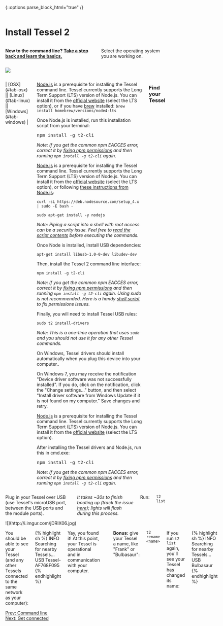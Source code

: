 {::options parse_block_html="true" /}

<div class="row">
<div class="large-12 columns">

# Install Tessel 2

</div>
</div>
<div class="row">
<div class="large-10 columns">

**New to the command line? [Take a step back and learn the basics.](cmd.html)**

Select the operating system you are working on.

</div>
<div class="large-2 columns">

![](https://raw.githubusercontent.com/rwaldron/tessel-io/master/fritzing/tessel.png)

</div>
</div>
<div class="row">
<div class="large-12 columns">

<dl id="install-tabs" data-tab="" class="tabs contained three-up">
| [OSX](#tab-osx) || [Linux](#tab-linux) || [Windows](#tab-windows) |
</dl>

<div id="install-content" class="tabs-content">

<div id="tab-osx" class="content active">

[Node.js](http://nodejs.org/) is a prerequisite for installing the Tessel command line. Tessel currently supports the Long Term Support (LTS) version of Node.js. You can install it from the [official website](http://nodejs.org/) (select the LTS option), or if you have [brew](http://brew.sh/) installed: `brew install homebrew/versions/node4-lts`

Once Node.js is installed, run this installation script from your terminal:

<big>`npm install -g t2-cli`</big>

*Note: If you get the common npm EACCES error, correct it by [fixing npm permissions](https://docs.npmjs.com/getting-started/fixing-npm-permissions) and then running `npm install -g t2-cli` again.*
</div>

<div id="tab-linux" class="content">

[Node.js](http://nodejs.org/) is a prerequisite for installing the Tessel command line. Tessel currently supports the Long Term Support (LTS) version of Node.js. You can install it from the [official website](http://nodejs.org/) (select the LTS option), or following [these instructions from Node.js](https://nodejs.org/en/download/package-manager/#debian-and-ubuntu-based-linux-distributions):

`curl -sL https://deb.nodesource.com/setup_4.x | sudo -E bash -`

`sudo apt-get install -y nodejs`

*Note: Piping a script into a shell with root access can be a security issue. Feel free to [read the script contents](https://deb.nodesource.com/setup_4.x) before executing the commands.*

Once Node is installed, install USB dependencies:

`apt-get install libusb-1.0-0-dev libudev-dev`

Then, install the Tessel 2 command line interface:

`npm install -g t2-cli`

*Note: If you get the common npm EACCES error, correct it by [fixing npm permissions](https://docs.npmjs.com/getting-started/fixing-npm-permissions) and then running `npm install -g t2-cli` again. Using sudo is not recommended. Here is a handy [shell script](https://github.com/glenpike/npm-g_nosudo#npm-g_nosudo) to fix permissions issues.*

Finally, you will need to install Tessel USB rules:

`sudo t2 install-drivers`

*Note: This is a one-time operation that uses `sudo` and you should not use it for any other Tessel commands.*

</div>

<div id="tab-windows" class="content">

On Windows, Tessel drivers should install automatically when you plug this device into your computer..

On Windows 7, you may receive the notification "Device driver software was not successfully installed". If you do, click on the notification, click the "Change settings..." button, and then select "Install driver software from Windows Update if it is not found on my computer." Save changes and retry.

[Node.js](http://nodejs.org/) is a prerequisite for installing the Tessel command line. Tessel currently supports the Long Term Support (LTS) version of Node.js. You can install it from the [official website](http://nodejs.org/) (select the LTS option).

After installing the Tessel drivers and Node.js, run this in cmd.exe:

<big>`npm install -g t2-cli`</big>

*Note: If you get the common npm EACCES error, correct it by [fixing npm permissions](https://docs.npmjs.com/getting-started/fixing-npm-permissions) and then running `npm install -g t2-cli` again.*

</div>
</div>

### Find your Tessel

</div>
</div>
<div class="row">
<div class="small-10 columns">

Plug in your Tessel over USB (use Tessel's microUSB port, between the USB ports and the module ports).

*It takes ~30s to finish booting up (track the issue [here](https://github.com/tessel/t2-firmware/issues/117)); lights will flash during this process.*

Run:

`t2 list`

</div>
<div class="small-2 columns">
![](http://i.imgur.com/jDRIX06.jpg)
</div>
</div>
<div class="row">
<div class="large-12 columns">

You should be able to see your Tessel (and any other Tessels connected to the same network as your computer):

{% highlight sh %}
INFO Searching for nearby Tessels...
  USB Tessel-AF768F095
{% endhighlight %}

Yay, you found it! At this point, your Tessel is operational and in communication with your computer.

<hr>

**Bonus:** give your Tessel a name, like "Frank" or "Bulbasaur":

`t2 rename <name>`

If you run `t2 list` again, you'll see your Tessel has changed its name:

{% highlight sh %}
INFO Searching for nearby Tessels...
  USB Bulbasaur
{% endhighlight %}

<div class="greyBar"></div>
</div>
</div>

<div class="row">
<div class="large-6 columns left">
  <a href="cmd.html" class="bottomButton button">Prev: Command line</a>
</div>

<div class="large-6 columns right">
  <a href="wifi.html" class= "bottomButton right button">Next: Get connected</a>
</div>
</div>
